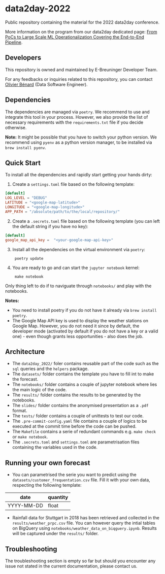 # data2day-2022

Public repository containing the material for the 2022 data2day conference.

More information on the program from our data2day dedicated page: [From PoCs to Large Scale ML Operationalization Covering the End-to-End Pipeline](https://www.data2day.de/veranstaltung-15085-0-from-pocs-to-large-scale-ml-operationalization-covering-the-end-to-end-pipeline.html).

## Developers

This repository is owned and maintained by E-Breuninger Developer Team.

For any feedbacks or inquiries related to this repository, you can contact [Olivier Bénard](https://github.com/olivierbenard) (Data Software Engineer).

## Dependencies

The dependencies are managed via `poetry`. We recommend to use and integrate this tool in your process.
However, we also provide the list of necessary requirements with the `requirements.txt` file if you decide otherwise.

**Note:** It might be possible that you have to switch your python version. We recommend using `pyenv` as a python version manager, to be installed via `brew install pyenv`.

## Quick Start

To install all the dependencies and rapidly start getting your hands dirty:

1. Create a `settings.toml` file based on the following template:
```toml
[default]
LOG_LEVEL = "DEBUG"
LATITUDE = "<google-map-latitude>"
LONGITUDE = "<google-map-longitude>"
APP_PATH = "/absolute/path/to/the/local/repository/"
```
2. Create a `.secrets.toml` file based on the following template (you can left the default string if you have no key):
```toml
[default]
google_map_api_key =  "<your-google-map-api-key>"
```
3. Install all the dependencies on the virtual environment via `poetry`:

        poetry update
4. You are ready to go and can start the `jupyter notebook` kernel:

        make notebook

Only thing left to do if to naviguate through `notebooks/` and play with the notebooks.

**Notes:**
- You need to install poetry if you do not have it already via `brew install poetry`.
- The Google Map API key is used to display the weather stations on Google Map. However, you do not need it since by default, the developer mode (activated by default if you do not have a key or a valid one) - even though grants less opportunities - also does the job.

## Architecture

- The `data2day_2022/` foler contains reusable part of the code such as the `sql` queries and the `helpers` package.
- The `datasets/` folder contains the template you have to fill int to make the forecast.
- The `notebooks/` folder contains a couple of jupyter notebook where lies the main logic of the code.
- The `results/` folder contains the results to be generated by the notebooks.
- The `slides/` folder contains the anonymised presentation as a `.pdf` format.
- The `tests/` folder contains a couple of unittests to test our code.
- The `.pre-commit-config.yaml` file contains a couple of logics to be executed at the commit time before the code can be pushed.
- The `Makefile` contains a serie of redundant commands e.g. `make check` or `make notebook`.
- The `.secrets.toml` and `settings.toml` are parametrisation files containing the variables used in the code.

## Running your own forecast

* You can parametrised the serie you want to predict using the `datasets/customer_frequentation.csv` file. Fill it with your own data, respecting the following template:

|date|quantity|
|---|---|
|YYYY-MM-DD|float|

* Rainfall data for Stuttgart in 2018 has been retrieved and collected in the `results/weather_prpc.csv` file. You can however query the intial tables on BigQuery using `notebooks/weather_data_on_biqguery.ipynb`. Results will be captured under the `results/` folder.

## Troubleshooting

The troubleshooting section is empty so far but should you encounter any issue not stated in the current documentation, please contact us.
